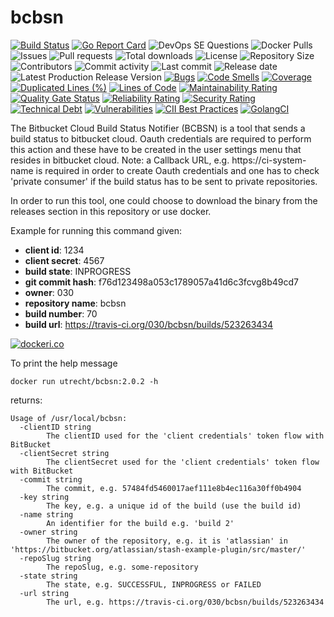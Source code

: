 # bcbsn

[![Build Status](https://travis-ci.org/030/bcbsn.svg?branch=master)](https://travis-ci.org/030/bcbsn)
[![Go Report Card](https://goreportcard.com/badge/github.com/030/bcbsn)](https://goreportcard.com/report/github.com/030/bcbsn)
![DevOps SE Questions](https://img.shields.io/stackexchange/devops/t/bcbsn.svg)
![Docker Pulls](https://img.shields.io/docker/pulls/utrecht/bcbsn.svg)
![Issues](https://img.shields.io/github/issues-raw/030/bcbsn.svg)
![Pull requests](https://img.shields.io/github/issues-pr-raw/030/bcbsn.svg)
![Total downloads](https://img.shields.io/github/downloads/030/bcbsn/total.svg)
![License](https://img.shields.io/github/license/030/bcbsn.svg)
![Repository Size](https://img.shields.io/github/repo-size/030/bcbsn.svg)
![Contributors](https://img.shields.io/github/contributors/030/bcbsn.svg)
![Commit activity](https://img.shields.io/github/commit-activity/m/030/bcbsn.svg)
![Last commit](https://img.shields.io/github/last-commit/030/bcbsn.svg)
![Release date](https://img.shields.io/github/release-date/030/bcbsn.svg)
![Latest Production Release Version](https://img.shields.io/github/release/030/bcbsn.svg)
[![Bugs](https://sonarcloud.io/api/project_badges/measure?project=030_bcbsn&metric=bugs)](https://sonarcloud.io/dashboard?id=030_bcbsn)
[![Code Smells](https://sonarcloud.io/api/project_badges/measure?project=030_bcbsn&metric=code_smells)](https://sonarcloud.io/dashboard?id=030_bcbsn)
[![Coverage](https://sonarcloud.io/api/project_badges/measure?project=030_bcbsn&metric=coverage)](https://sonarcloud.io/dashboard?id=030_bcbsn)
[![Duplicated Lines (%)](https://sonarcloud.io/api/project_badges/measure?project=030_bcbsn&metric=duplicated_lines_density)](https://sonarcloud.io/dashboard?id=030_bcbsn)
[![Lines of Code](https://sonarcloud.io/api/project_badges/measure?project=030_bcbsn&metric=ncloc)](https://sonarcloud.io/dashboard?id=030_bcbsn)
[![Maintainability Rating](https://sonarcloud.io/api/project_badges/measure?project=030_bcbsn&metric=sqale_rating)](https://sonarcloud.io/dashboard?id=030_bcbsn)
[![Quality Gate Status](https://sonarcloud.io/api/project_badges/measure?project=030_bcbsn&metric=alert_status)](https://sonarcloud.io/dashboard?id=030_bcbsn)
[![Reliability Rating](https://sonarcloud.io/api/project_badges/measure?project=030_bcbsn&metric=reliability_rating)](https://sonarcloud.io/dashboard?id=030_bcbsn)
[![Security Rating](https://sonarcloud.io/api/project_badges/measure?project=030_bcbsn&metric=security_rating)](https://sonarcloud.io/dashboard?id=030_bcbsn)
[![Technical Debt](https://sonarcloud.io/api/project_badges/measure?project=030_bcbsn&metric=sqale_index)](https://sonarcloud.io/dashboard?id=030_bcbsn)
[![Vulnerabilities](https://sonarcloud.io/api/project_badges/measure?project=030_bcbsn&metric=vulnerabilities)](https://sonarcloud.io/dashboard?id=030_bcbsn)
[![CII Best Practices](https://bestpractices.coreinfrastructure.org/projects/2809/badge)](https://bestpractices.coreinfrastructure.org/projects/2809)
[![GolangCI](https://golangci.com/badges/github.com/golangci/golangci-web.svg)](https://golangci.com/r/github.com/030/bcbsn)

The Bitbucket Cloud Build Status Notifier (BCBSN) is a tool that sends a build status to bitbucket cloud.
Oauth credentials are required to perform this action and these have to be created in the user settings
menu that resides in bitbucket cloud. Note: a Callback URL, e.g. https://ci-system-name is required in order
to create Oauth credentials and one has to check 'private consumer' if the build status has to be sent
to private repositories.

In order to run this tool, one could choose to download the binary from the releases section in this
repository or use docker.

Example for running this command given:

- **client id**: 1234
- **client secret**: 4567
- **build state**: INPROGRESS
- **git commit hash**: f76d123498a053c1789057a41d6c3fcvg8b49cd7
- **owner**: 030
- **repository name**: bcbsn
- **build number**: 70
- **build url**: https://travis-ci.org/030/bcbsn/builds/523263434

[![dockeri.co](https://dockeri.co/image/utrecht/bcbsn)](https://hub.docker.com/r/utrecht/bcbsn)

To print the help message

```
docker run utrecht/bcbsn:2.0.2 -h
```

returns:

```
Usage of /usr/local/bcbsn:
  -clientID string
    	The clientID used for the 'client credentials' token flow with BitBucket
  -clientSecret string
    	The clientSecret used for the 'client credentials' token flow with BitBucket
  -commit string
    	The commit, e.g. 57484fd5460017aef111e8b4ec116a30ff0b4904
  -key string
    	The key, e.g. a unique id of the build (use the build id)
  -name string
    	An identifier for the build e.g. 'build 2'
  -owner string
    	The owner of the repository, e.g. it is 'atlassian' in 'https://bitbucket.org/atlassian/stash-example-plugin/src/master/'
  -repoSlug string
    	The repoSlug, e.g. some-repository
  -state string
    	The state, e.g. SUCCESSFUL, INPROGRESS or FAILED
  -url string
    	The url, e.g. https://travis-ci.org/030/bcbsn/builds/523263434
```
